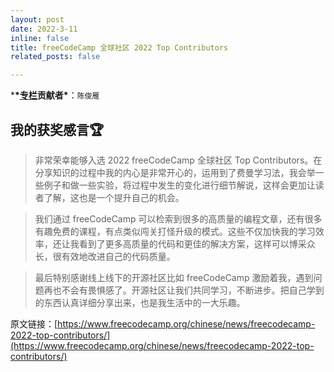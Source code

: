 ```yaml
---
layout: post
date: 2022-3-11 
inline: false
title: freeCodeCamp 全球社区 2022 Top Contributors
related_posts: false

---
```


***\*[专栏](https://www.freecodecamp.org/chinese/news)贡献者\***：`陈俊雁`

## 我的获奖感言🏆

> 非常荣幸能够入选 2022 freeCodeCamp 全球社区 Top Contributors。在分享知识的过程中我的内心是非常开心的，运用到了费曼学习法，我会举一些例子和做一些实验，将过程中发生的变化进行细节解说，这样会更加让读者了解，这也是一个提升自己的机会。

> 我们通过 freeCodeCamp 可以检索到很多的高质量的编程文章，还有很多有趣免费的课程，有点类似闯关打怪升级的模式。这些不仅加快我的学习效率，还让我看到了更多高质量的代码和更佳的解决方案，这样可以博采众长，很有效地改进自己的代码质量。

> 最后特别感谢线上线下的开源社区比如 freeCodeCamp 激励着我，遇到问题再也不会有畏惧感了。开源社区让我们共同学习，不断进步。把自己学到的东西认真详细分享出来，也是我生活中的一大乐趣。

原文链接：[https://www.freecodecamp.org/chinese/news/freecodecamp-2022-top-contributors/](https://www.freecodecamp.org/chinese/news/freecodecamp-2022-top-contributors/)
